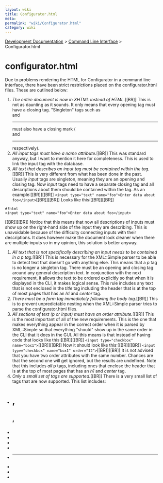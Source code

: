 ```yaml
---
layout: wiki
title: Configurator.html
meta: 
permalink: "wiki/Configurator.html"
category: wiki
---
```

<!-- Name: Configurator.html -->
<!-- Version: 6 -->
<!-- Author: wesbland -->

[Development Documentation](wiki/DevelDocs) > [Command Line Interface](wiki/CLI) > Configurator.html

# configurator.html

Due to problems rendering the HTML for Configurator in a command line interface, there have been strict restrictions placed on the configurator.html files.  These are outlined below:

 1. *The entire document is now in XHTML instead of HTML.*[[BR]] 
 This is not as daunting as it sounds.  It only means that every opening tag must have a closing tag.  "Singleton" tags such as <br> and <hr> must also have a closing mark (<br /> and <hr /> respectively).
 1. *All _input_ tags must have a _name_ attribute.*[[BR]]
 This was standard anyway, but I want to mention it here for completeness. This is used to link the input tag with the database.
 1. *All text that describes an _input_ tag must be contained within the tag.*[[BR]]
 This is very different from what has been done in the past.  Usually _input_ tags are singleton, meaning they are an opening and closing tag.  Now _input_ tags need to have a separate closing tag and all descriptions about them should be contained within the tag.  As an example:[[BR]][[BR]]
 `<input type="text" name="foo">Enter data about foo</input>`[[BR]][[BR]]
 Looks like this:[[BR]][[BR]]
 ```
 #!html
 <input type="text" name="foo">Enter data about foo</input>
 ```
 [[BR]][[BR]]
 Notice that this means that now all descriptions of inputs must show up on the right-hand side of the input they are describing.  This is unavoidable because of the difficulty connecting inputs with their descriptions.  It does however make the document look cleaner when there are multiple inputs so in my opinion, this solution is better anyway.
 1. *All text that is not specifically describing an input needs to be contained in a _p_ tag.*[[BR]]
 This is necessary for the XML::Simple parser to be able to detect text that doesn't go with anything else.  This means that a _p_ tag is no longer a singleton tag.  There must be an opening and closing tag around any general description text.  In conjunction with the next requirement, it allows the text to be ordered explicitly so that when it is displayed in the CLI, it makes logical sense. This rule includes any text that is not enclosed in the _title_ tag including the header that is at the top of most pages that has an _h1_ and _center_ tag.
 1. *There must be a _form_ tag immediately following the _body_ tag.*[[BR]]
 This is to prevent unpredictable nesting when the XML::Simple parser tries to parse the configurator.html files.
 1. *All sections of text (_p_ or _input_) must have an _order_ attribute.*[[BR]] 
 This is the most important of all of the new requirements.  This is the one that makes everything appear in the correct order when it is parsed by XML::Simple so that everything "should" show up in the same order in the CLI that it does in the GUI.  All this means is that instead of having code that looks like this:[[BR]][[BR]]
 `<input type="checkbox" name="box1">`[[BR]][[BR]]
 Now it should look like this:[[BR]][[BR]]
 `<input type="checkbox" name="box1" order="12">`[[BR]][[BR]]
 It is not advised that you have two order attributes with the same number.  Chances are that the second one will get ignored, but the results are undefined. Note that this includes *all* p tags, including ones that enclose the header that is at the top of most pages that has an _h1_ and _center_ tag.
 1. *Only a small set of tags are supported.*[[BR]]
 There is a very small list of tags that are now supported.  This list includes:
 - <h1>, <h2>, <h3>
 - <b>
 - <i>
 - <center>
 - <br />
 - <hr />
 - <html>
 - <head>
 - <title>
 - <body>
 - <p>
 - <form>
 - <input>
